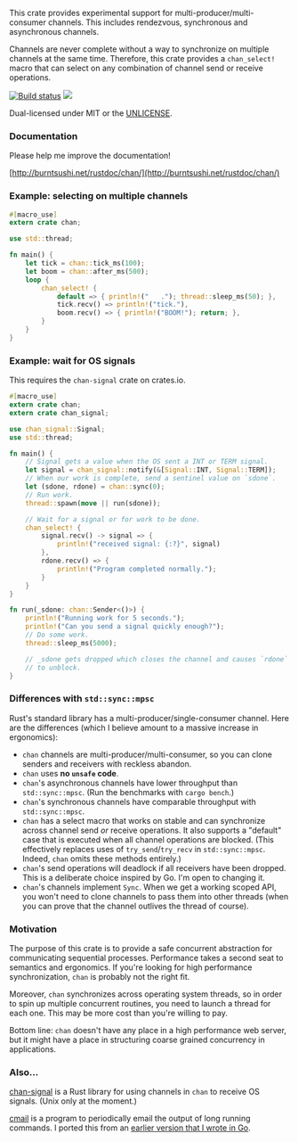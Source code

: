 This crate provides experimental support for multi-producer/multi-consumer
channels. This includes rendezvous, synchronous and asynchronous channels.

Channels are never complete without a way to synchronize on multiple channels
at the same time. Therefore, this crate provides a `chan_select!` macro that
can select on any combination of channel send or receive operations.

[![Build status](https://api.travis-ci.org/BurntSushi/chan.png)](https://travis-ci.org/BurntSushi/chan)
[![](http://meritbadge.herokuapp.com/chan)](https://crates.io/crates/chan)

Dual-licensed under MIT or the [UNLICENSE](http://unlicense.org).


### Documentation

Please help me improve the documentation!

[http://burntsushi.net/rustdoc/chan/](http://burntsushi.net/rustdoc/chan/)


### Example: selecting on multiple channels

```rust
#[macro_use]
extern crate chan;

use std::thread;

fn main() {
    let tick = chan::tick_ms(100);
    let boom = chan::after_ms(500);
    loop {
        chan_select! {
            default => { println!("   ."); thread::sleep_ms(50); },
            tick.recv() => println!("tick."),
            boom.recv() => { println!("BOOM!"); return; },
        }
    }
}
```


### Example: wait for OS signals

This requires the `chan-signal` crate on crates.io.

```rust
#[macro_use]
extern crate chan;
extern crate chan_signal;

use chan_signal::Signal;
use std::thread;

fn main() {
    // Signal gets a value when the OS sent a INT or TERM signal.
    let signal = chan_signal::notify(&[Signal::INT, Signal::TERM]);
    // When our work is complete, send a sentinel value on `sdone`.
    let (sdone, rdone) = chan::sync(0);
    // Run work.
    thread::spawn(move || run(sdone));

    // Wait for a signal or for work to be done.
    chan_select! {
        signal.recv() -> signal => {
            println!("received signal: {:?}", signal)
        },
        rdone.recv() => {
            println!("Program completed normally.");
        }
    }
}

fn run(_sdone: chan::Sender<()>) {
    println!("Running work for 5 seconds.");
    println!("Can you send a signal quickly enough?");
    // Do some work.
    thread::sleep_ms(5000);

    // _sdone gets dropped which closes the channel and causes `rdone`
    // to unblock.
}
```


### Differences with `std::sync::mpsc`

Rust's standard library has a multi-producer/single-consumer channel. Here are
the differences (which I believe amount to a massive increase in ergonomics):

* `chan` channels are multi-producer/multi-consumer, so you can clone senders
  and receivers with reckless abandon.
* `chan` uses **no `unsafe` code**.
* `chan`'s asynchronous channels have lower throughput than `std::sync::mpsc`.
  (Run the benchmarks with `cargo bench`.)
* `chan`'s synchronous channels have comparable throughput with
  `std::sync::mpsc`.
* `chan` has a select macro that works on stable and can synchronize across
  channel send *or* receive operations. It also supports a "default" case
  that is executed when all channel operations are blocked. (This effectively
  replaces uses of `try_send`/`try_recv` in `std::sync::mpsc`. Indeed, `chan`
  omits these methods entirely.)
* `chan`'s send operations will deadlock if all receivers have been dropped.
  This is a deliberate choice inspired by Go. I'm open to changing it.
* `chan`'s channels implement `Sync`. When we get a working scoped API, you
  won't need to clone channels to pass them into other threads (when you can
  prove that the channel outlives the thread of course).


### Motivation

The purpose of this crate is to provide a safe concurrent abstraction for
communicating sequential processes. Performance takes a second seat to
semantics and ergonomics. If you're looking for high performance
synchronization, `chan` is probably not the right fit.

Moreover, `chan` synchronizes across operating system threads, so in order to
spin up multiple concurrent routines, you need to launch a thread for each one.
This may be more cost than you're willing to pay.

Bottom line: `chan` doesn't have any place in a high performance web server,
but it might have a place in structuring coarse grained concurrency in
applications.


### Also...

[chan-signal](https://github.com/BurntSushi/chan-signal) is a Rust library
for using channels in `chan` to receive OS signals. (Unix only at the moment.)

[cmail](https://github.com/BurntSushi/rust-cmail) is a program to periodically
email the output of long running commands. I ported this from an
[earlier version that I wrote in Go](https://github.com/BurntSushi/cmail).

